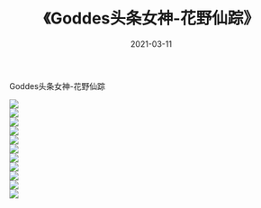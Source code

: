 ﻿---
layout: post
title:  《Goddes头条女神-花野仙踪》
date:   2021-03-11
img: http://img.660000.xyz/Sharelink/网络美图/2021/Goddes头条女神-花野仙踪/000.jpg
categories: [美女, 清纯, 唯美]
---

Goddes头条女神-花野仙踪

  ![](http://img.660000.xyz/Sharelink/网络美图/2021/Goddes头条女神-花野仙踪/001.jpg) <br> ![](http://img.660000.xyz/Sharelink/网络美图/2021/Goddes头条女神-花野仙踪/002.jpg) <br> ![](http://img.660000.xyz/Sharelink/网络美图/2021/Goddes头条女神-花野仙踪/003.jpg) <br> ![](http://img.660000.xyz/Sharelink/网络美图/2021/Goddes头条女神-花野仙踪/004.jpg) <br> ![](http://img.660000.xyz/Sharelink/网络美图/2021/Goddes头条女神-花野仙踪/005.jpg) <br> ![](http://img.660000.xyz/Sharelink/网络美图/2021/Goddes头条女神-花野仙踪/006.jpg) <br> ![](http://img.660000.xyz/Sharelink/网络美图/2021/Goddes头条女神-花野仙踪/007.jpg) <br> ![](http://img.660000.xyz/Sharelink/网络美图/2021/Goddes头条女神-花野仙踪/008.jpg) <br> ![](http://img.660000.xyz/Sharelink/网络美图/2021/Goddes头条女神-花野仙踪/009.jpg) <br> ![](http://img.660000.xyz/Sharelink/网络美图/2021/Goddes头条女神-花野仙踪/010.jpg) <br> ![](http://img.660000.xyz/Sharelink/网络美图/2021/Goddes头条女神-花野仙踪/011.jpg) <br>